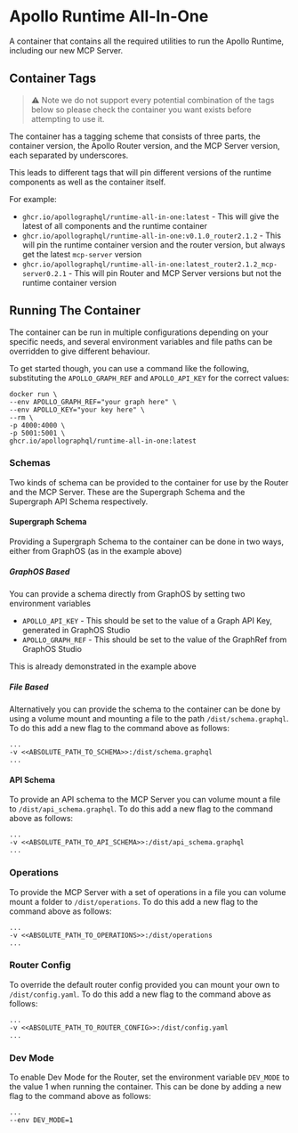 # Apollo Runtime All-In-One

A container that contains all the required utilities to run the Apollo Runtime, including our new MCP Server.

## Container Tags

> ⚠ Note we do not support every potential combination of the tags below so please check the container you want
> exists before attempting to use it.

The container has a tagging scheme that consists of three parts, the container version, the Apollo Router version, 
and the MCP Server version, each separated by underscores.

This leads to different tags that will pin different versions of the runtime components as well as the container itself.

For example:
* `ghcr.io/apollographql/runtime-all-in-one:latest` - This will give the latest of all components and the runtime container
* `ghcr.io/apollographql/runtime-all-in-one:v0.1.0_router2.1.2` - This will pin the runtime container version and the router version, but always get the latest `mcp-server` version
* `ghcr.io/apollographql/runtime-all-in-one:latest_router2.1.2_mcp-server0.2.1` - This will pin Router and MCP Server versions but not the runtime container version

## Running The Container

The container can be run in multiple configurations depending on your specific needs, and several environment variables
and file paths can be overridden to give different behaviour.

To get started though, you can use a command like the following, substituting the `APOLLO_GRAPH_REF` and `APOLLO_API_KEY` for the correct values: 
```shell
docker run \
--env APOLLO_GRAPH_REF="your graph here" \
--env APOLLO_KEY="your key here" \
--rm \
-p 4000:4000 \
-p 5001:5001 \
ghcr.io/apollographql/runtime-all-in-one:latest
```

### Schemas

Two kinds of schema can be provided to the container for use by the Router and the MCP Server. These are the 
Supergraph Schema and the Supergraph API Schema respectively.

#### Supergraph Schema

Providing a Supergraph Schema to the container can be done in two ways, either from GraphOS (as in the example above)

##### GraphOS Based
You can provide a schema directly from GraphOS by setting two environment variables 
* `APOLLO_API_KEY` - This should be set to the value of a Graph API Key, generated in GraphOS Studio
* `APOLLO_GRAPH_REF` - This should be set to the value of the GraphRef from GraphOS Studio

This is already demonstrated in the example above

##### File Based 
Alternatively you can provide the schema to the container can be done by using a volume mount and mounting a file to the path `/dist/schema.graphql`. 
To do this add a new flag to the command above as follows:

```shell
...
-v <<ABSOLUTE_PATH_TO_SCHEMA>>:/dist/schema.graphql
...
```

#### API Schema
To provide an API schema to the MCP Server you can volume mount a file to `/dist/api_schema.graphql`.
To do this add a new flag to the command above as follows:

```shell
...
-v <<ABSOLUTE_PATH_TO_API_SCHEMA>>:/dist/api_schema.graphql
...
```

### Operations
To provide the MCP Server with a set of operations in a file you can volume mount a folder to `/dist/operations`.
To do this add a new flag to the command above as follows:

```shell
...
-v <<ABSOLUTE_PATH_TO_OPERATIONS>>:/dist/operations
...
```

### Router Config
To override the default router config provided you can mount your own to `/dist/config.yaml`.
To do this add a new flag to the command above as follows:

```shell
...
-v <<ABSOLUTE_PATH_TO_ROUTER_CONFIG>>:/dist/config.yaml
...
```

### Dev Mode
To enable Dev Mode for the Router, set the environment variable `DEV_MODE` to the value 1 when running the container.
This can be done by adding a new flag to the command above as follows:
```shell
...
--env DEV_MODE=1
```